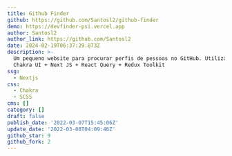 ```yaml
---
title: Github Finder
github: https://github.com/Santosl2/github-finder
demo: https://devfinder-psi.vercel.app
author: Santosl2
author_link: https://github.com/Santosl2
date: 2024-02-19T06:37:29.873Z
description: >-
  Um pequeno website para procurar perfis de pessoas no GitHub. Utilizando
  Chakra UI + Next JS + React Query + Redux Toolkit
ssg:
  - Nextjs
css:
  - Chakra
  - SCSS
cms: []
category: []
draft: false
publish_date: '2022-03-07T15:45:06Z'
update_date: '2022-03-08T04:09:46Z'
github_star: 9
github_fork: 2
---
```

